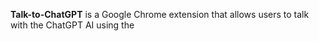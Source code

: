 **Talk-to-ChatGPT** is a Google Chrome extension that allows users to talk with the ChatGPT AI using the